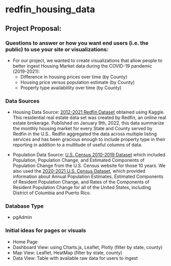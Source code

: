# redfin_housing_data

## Project Proposal:

### Questions to answer or how you want end users (i.e. the public) to use your site or visualizations: 
* For our project, we wanted to create visualizations that allow people to better ingest Housing Market data during the COVID-19 pandemic (2019-2021):
  * Difference in housing prices over time (by County)
  * Housing price versus population estimate (by County)
  * Property type availablility over time (by County)

### Data Sources 

* Housing Data Source: <a href="https://www.kaggle.com/datasets/thuynyle/redfin-housing-market-data">2012-2021 Redfin Dataset</a> obtained using Kaggle. This residential real estate data set was created by Redfin, an online real estate brokerage. Published on January 9th, 2022, this data summarize the monthly housing market for every State and County served by Redfin in the U.S.. Redfin aggregated the data across multiple listing services and has been gracious enough to include property type in their reporting in addition to a multitude of useful columns of data. 

* Population Data Source: <a href="https://www.census.gov/data/datasets/time-series/demo/popest/2010s-state-total.html#par_textimage_1873399417">U.S. Census 2010-2019 Dataset</a> which included Population, Population Change, and Estimated Components of Population Change from the U.S. Census website for those 10 years. We also used the <a href="https://www.census.gov/data/tables/time-series/demo/popest/2020s-state-total.html">2020-2021 U.S. Census Dataset</a>, which provided information about Annual Population Estimates, Estimated Components of Resident Population Change, and Rates of the Components of Resident Population Change for all of the United States, including District of Columbia and Puerto Rico. 

### Database Type
* pgAdmin

### Initial ideas for pages or visuals
* Home Page
* Dashboard View: using Charts.js, Leaflet, Plotly (filter by state, county)
* Map View: Leaflet, HeatMap (filter by state, county)
* Data View: Table with available raw data for users to ingest
